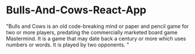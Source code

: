 # Bulls-And-Cows-React-App
"Bulls and Cows is an old code-breaking mind or paper and pencil game for two or more players, predating the commercially marketed board game Mastermind. It is a game that may date back a century or more which uses numbers or words. It is played by two opponents. "
